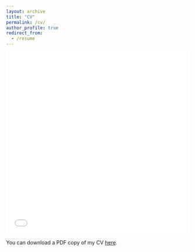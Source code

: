 ```yaml
---
layout: archive
title: "CV"
permalink: /cv/
author_profile: true
redirect_from:
  - /resume
---
```


<iframe src="/files/pdf/HungCV2021.pdf" width="100%" height="500" frameborder="no" border="0" marginwidth="0" marginheight="0"></iframe>

You can download a PDF copy of my CV [here](/files/pdf/HungCV2020.pdf).
